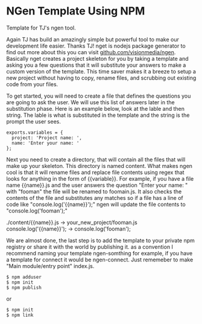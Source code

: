 
# NGen Template Using NPM

 Template for TJ's ngen tool.

 Again TJ has build an amazingly simple but powerful tool to make our development life easier. Thanks TJ! nget is nodejs package generator to find out more about this you can visit [github.com/visionmedia/ngen](https://github.com/visionmedia/ngen). Basically nget creates a project skeleton for you by taking a template and asking you a few questions that it will substitute your answers to make a custom version of the template. This time saver makes it a breeze to setup a new project without having to copy, rename files, and scrubbing out existing code from your files.

 To get started, you will need to create a file that defines the questions you are going to ask the user. We will use this list of answers later in the substitution phase. Here is an example below, look at the lable and then string. The lable is what is substituted in the template and the string is the prompt the user sees.

	exports.variables = {
	  project: 'Project name: ',
	  name: 'Enter your name: '
	};

 Next you need to create a directory, that will contain all the files that will make up your skeleton. This directory is named content. What makes ngen cool is that it will rename files and replace file contents using regex that looks for anything in the form of {{variable}}. For example, if you have a file name {{name}}.js and the user answers the question "Enter your name: " with "fooman" the file will be renamed to foomain.js. It also checks the contents of the file and substitutes any matches so if a file has a line of code like "console.log('{{name}}');" ngen will update the file contents to "console.log('fooman');"

  ./content/{{name}}.js  -> your_new_project/fooman.js
  console.log('{{name}}'); -> console.log('fooman');

 We are almost done, the last step is to add the template to your private npm registry or share it with the world by publishing it. as a convention I recommend naming your template ngen-somthing for example, if you have a template for connect it would be ngen-connect. Just rememeber to make "Main module/entry point" index.js.

	$ npm adduser
	$ npm init
	$ npm publish

or

	$ npm init
	$ npm link

